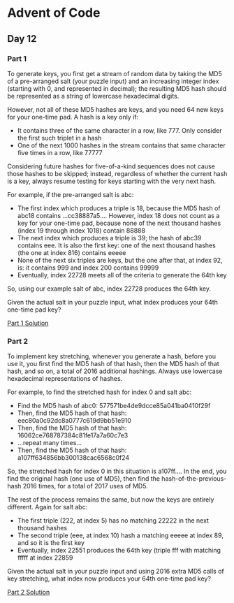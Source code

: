 # Advent of Code
## Day 12

### Part 1
To generate keys, you first get a stream of random data by taking the MD5 of a pre-arranged salt (your puzzle input) and an increasing integer index (starting with 0, and represented in decimal); the resulting MD5 hash should be represented as a string of lowercase hexadecimal digits.

However, not all of these MD5 hashes are keys, and you need 64 new keys for your one-time pad. A hash is a key only if:
* It contains three of the same character in a row, like 777. Only consider the first such triplet in a hash
* One of the next 1000 hashes in the stream contains that same character five times in a row, like 77777

Considering future hashes for five-of-a-kind sequences does not cause those hashes to be skipped; instead, regardless of whether the current hash is a key, always resume testing for keys starting with the very next hash.

For example, if the pre-arranged salt is abc:
* The first index which produces a triple is 18, because the MD5 hash of abc18 contains ...cc38887a5.... However, index 18 does not count as a key for your one-time pad, because none of the next thousand hashes (index 19 through index 1018) contain 88888
* The next index which produces a triple is 39; the hash of abc39 contains eee. It is also the first key: one of the next thousand hashes (the one at index 816) contains eeeee
* None of the next six triples are keys, but the one after that, at index 92, is: it contains 999 and index 200 contains 99999
* Eventually, index 22728 meets all of the criteria to generate the 64th key

So, using our example salt of abc, index 22728 produces the 64th key.

Given the actual salt in your puzzle input, what index produces your 64th one-time pad key?

[Part 1 Solution](part1.rb)

### Part 2
To implement key stretching, whenever you generate a hash, before you use it, you first find the MD5 hash of that hash, then the MD5 hash of that hash, and so on, a total of 2016 additional hashings. Always use lowercase hexadecimal representations of hashes.

For example, to find the stretched hash for index 0 and salt abc:
* Find the MD5 hash of abc0: 577571be4de9dcce85a041ba0410f29f
* Then, find the MD5 hash of that hash: eec80a0c92dc8a0777c619d9bb51e910
* Then, find the MD5 hash of that hash: 16062ce768787384c81fe17a7a60c7e3
* ...repeat many times...
* Then, find the MD5 hash of that hash: a107ff634856bb300138cac6568c0f24

So, the stretched hash for index 0 in this situation is a107ff.... In the end, you find the original hash (one use of MD5), then find the hash-of-the-previous-hash 2016 times, for a total of 2017 uses of MD5.

The rest of the process remains the same, but now the keys are entirely different. Again for salt abc:
* The first triple (222, at index 5) has no matching 22222 in the next thousand hashes
* The second triple (eee, at index 10) hash a matching eeeee at index 89, and so it is the first key
* Eventually, index 22551 produces the 64th key (triple fff with matching fffff at index 22859

Given the actual salt in your puzzle input and using 2016 extra MD5 calls of key stretching, what index now produces your 64th one-time pad key?

[Part 2 Solution](part2.rb)